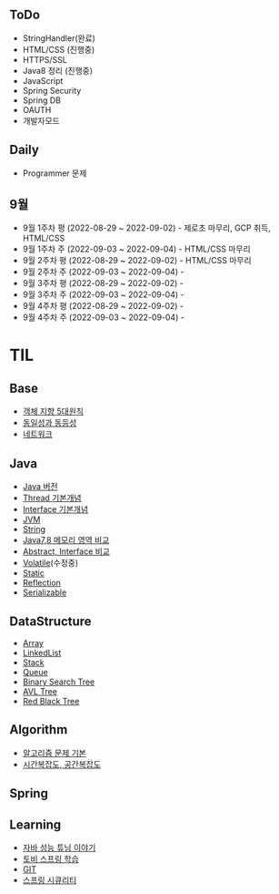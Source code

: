 ## ToDo
  * StringHandler(완료)
  * HTML/CSS (진행중)
  * HTTPS/SSL
  * Java8 정리 (진행중)
  * JavaScript
  * Spring Security
  * Spring DB
  * OAUTH
  * 개발자모드
  
## Daily 
  - Programmer 문제

## 9월
  * 9월 1주차 평 (2022-08-29 ~ 2022-09-02) - 제로초 마무리, GCP 취득, HTML/CSS
  * 9월 1주차 주 (2022-09-03 ~ 2022-09-04) - HTML/CSS 마무리
  * 9월 2주차 평 (2022-08-29 ~ 2022-09-02) - HTML/CSS 마무리
  * 9월 2주차 주 (2022-09-03 ~ 2022-09-04) - 
  * 9월 3주차 평 (2022-08-29 ~ 2022-09-02) - 
  * 9월 3주차 주 (2022-09-03 ~ 2022-09-04) -
  * 9월 4주차 평 (2022-08-29 ~ 2022-09-02) - 
  * 9월 4주차 주 (2022-09-03 ~ 2022-09-04) -



# TIL

## Base
* [객체 지향 5대원칙](01.Base/Solid.md)
* [동일성과 동등성](01.Base/Identical_Equality.md)
* [네트워크](01.Base/Network/)

## Java
* [Java 버전](02.Java/Java_Version.md)
* [Thread 기본개념](02.Java/Thread.md)
* [Interface 기본개념](02.Java/Interface.md)
* [JVM](02.Java/JVM.md)
* [String](02.Java/String.md)
* [Java7,8 메모리 영역 비교](02.Java/Java7_Java8_Memory.md)
* [Abstract, Interface 비교](02.Java/Abstract_Interface.md)
* [Volatile](02.Java/Volatile.md)(수정중)
* [Static](02.Java/Static.md)
* [Reflection](02.Java/Reflection.md)
* [Serializable](02.Java/Serializable.md)

## DataStructure
* [Array](03.DataStructure/Array.md)
* [LinkedList](03.DataStructure/LinkedList.md)
* [Stack](03.DataStructure/Stack.md)
* [Queue](03.DataStructure/Queue.md)
* [Binary Search Tree](03.DataStructure/BinarySearchTree.md)
* [AVL Tree](03.DataStructure/AVLTree.md)
* [Red Black Tree](03.DataStructure/RedBlackTree.md)

## Algorithm
* [알고리즘 문제 기본](04.Algorithm/Basic/)
* [시간복잡도, 공간복잡도](04.Algorithm/TimeSpaceComplexity.md)

## Spring

## Learning

* [자바 성능 튜닝 이야기](06.Learning/JavaTuning)
* [토비 스프링 학습](06.Learning/TobySpring)
* [GIT](06.Learning/GIT)
* [스프링 시큐리티](06.Learning/SpringSecurity)
